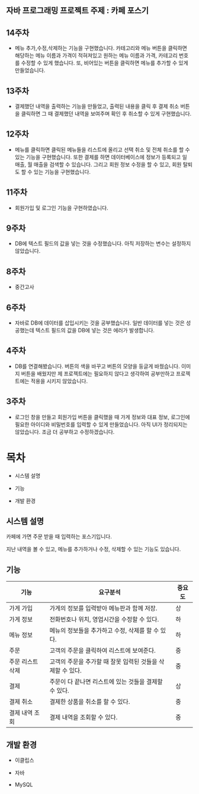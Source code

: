 ## 자바 프로그래밍 프로젝트 주제 : 카페 포스기

## 14주차
 - 메뉴 추가,수정,삭제하는 기능을 구현했습니다. 카테고리와 메뉴 버튼을 클릭하면 해당하는 메뉴 이름과 가격이 적혀져있고 원하는 메뉴 이름과 가격, 카테고리 번호를 수정할 수 있게 했습니다. 또, 비어있는 버튼을 클릭하면 메뉴를 추가할 수 있게 만들었습니다.

## 13주차
 - 결제했던 내역을 출력하는 기능을 만들었고, 출력된 내용을 클릭 후 결제 취소 버튼을 클릭하면 그 때 결제했던 내역을 보여주며 확인 후 취소할 수 있게 구현했습니다. 

## 12주차
 - 메뉴를 클릭하면 클릭된 메뉴들을 리스트에 올리고 선택 취소 및 전체 취소를 할 수 있는 기능을 구현했습니다. 또한 결제를 하면 데이터베이스에 정보가 등록되고 일 매출, 월 매출을 검색할 수 있습니다. 그리고 회원 정보 수정을 할 수 있고, 회원 탈퇴도 할 수 있는 기능을 구현했습니다.

## 11주차
 - 회원가입 및 로그인 기능을 구현하였습니다.

## 9주차
 - DB에 텍스트 필드의 값을 넣는 것을 수정했습니다. 아직 저장하는 변수는 설정하지 않았습니다.

## 8주차
 - 중간고사

## 6주차
 - 자바로 DB에 데이터를 삽입시키는 것을 공부했습니다. 일반 데이터를 넣는 것은 성공했는데 텍스트 필드의 값을 DB에 넣는 것은 에러가 발생합니다. 

## 4주차
 - DB를 연결해봤습니다. 버튼의 색을 바꾸고 버튼의 모양을 둥글게 바꿨습니다. 이미지 버튼을 배웠지만 제 프로젝트에는 필요하지 않다고 생각하여 공부만하고 프로젝트에는 적용을 시키지 않았습니다.
  
## 3주차
 - 로그인 창을 만들고 회원가입 버튼을 클릭했을 때 가게 정보와 대표 정보, 로그인에 필요한 아이디와 비밀번호를 입력할 수 있게 만들었습니다. 아직 UI가 정리되지는 않았습니다. 조금 더 공부하고 수정하겠습니다.

# 목차

- 시스템 설명
  
- 기능
  
- 개발 환경
  

## 시스템 설명

카페에 가면 주문 받을 때 입력하는 포스기입니다.

지난 내역을 볼 수 있고, 메뉴를 추가하거나 수정, 삭제할 수 있는 기능도 있습니다.

## 기능

| 기능  | 요구분석 | 중요도 |
| --- | --- | --- |
| 가게 가입 | 가게의 정보를 입력받아 메뉴판과 함께 저장. | 상   |
| 가게 정보 | 전화번호나 위치, 영업시간을 수정할 수 있다. | 하   |
| 메뉴 정보 | 메뉴의 정보들을 추가하고 수정, 삭제를 할 수 있다. | 하   |
| 주문  | 고객의 주문을 클릭하여 리스트에 보여준다. | 중   |
| 주문 리스트 삭제 | 고객의 주문을 추가할 때 잘못 입력된 것들을 삭제할 수 있다. | 중   |
| 결제  | 주문이 다 끝나면 리스트에 있는 것들을 결제할 수 있다. | 상   |
| 결제 취소 | 결제한 상품을 취소를 할 수 있다. | 중   |
| 결제 내역 조회 | 결제 내역을 조회할 수 있다. | 중   |

## 개발 환경

- 이클립스
  
- 자바 
  

- MySQL
